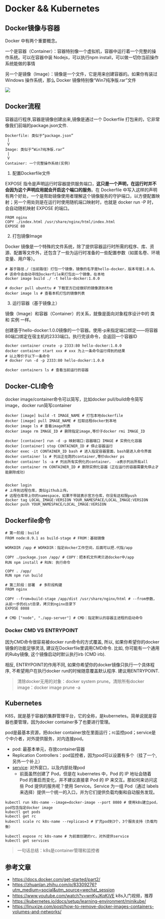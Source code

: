 # Docker && Kubernetes

## Docker镜像与容器

Docker 中有两个重要概念。

一个是容器（Container）：容器特别像一个虚拟机，容器中运行着一个完整的操作系统。可以在容器中装 Nodejs，可以执行npm install，可以做一切你当前操作系统能做的事情

另一个是镜像（Image）：镜像是一个文件，它是用来创建容器的。如果你有装过 Windows 操作系统，那么 Docker 镜像特别像“Win7纯净版.rar”文件

![](https://img-blog.csdnimg.cn/20181108181808777.png?x-oss-process=image/watermark,type_ZmFuZ3poZW5naGVpdGk,shadow_10,text_aHR0cHM6Ly9ibG9nLmNzZG4ubmV0L0NsZXZlckNvZGU=,size_16,color_FFFFFF,t_70)

## Docker流程

容器运行程序,容器是镜像创建出来,镜像是通过一个 Dockerfile 打包来的，它非常像我们前端的package.json文件.

```
Dockerfile: 类似于“package.json”
 |
 V
Image: 类似于“Win7纯净版.rar”
 |
 V
Container: 一个完整操作系统(实例)
```

1. 配置Dockerfile文件

EXPOSE 指令是声明运行时容器提供服务端口，**这只是一个声明，在运行时并不会因为这个声明应用就会开启这个端口的服务**。在 Dockerfile 中写入这样的声明有两个好处，一个是帮助镜像使用者理解这个镜像服务的守护端口，以方便配置映射；另一个用处则是在运行时使用随机端口映射时，也就是 docker run -P 时，会自动随机映射 EXPOSE 的端口。

``` docker
FROM nginx
COPY ./index.html /usr/share/nginx/html/index.html
EXPOSE 80
```

2. 打包镜像Image

Docker 镜像是一个特殊的文件系统，除了提供容器运行时所需的程序、库、资源、配置等文件外，还包含了一些为运行时准备的一些配置参数（如匿名卷、环境变量、用户等）。

``` docker
# 基于路径./（当前路径）打包一个镜像，镜像的名字是hello-docker，版本号是1.0.0。
# 该命令会自动寻找Dockerfile来打包出一个镜像，在本地
docker image build ./ -t hello-docker:1.0.0

# docker pull ubunttu # 下载官方已经做好的镜像源到本地
docker image ls # 查看本机打包的镜像列表
```

3. 运行容器（基于镜像上）

镜像（Image）和容器（Container）的关系，就像是面向对象程序设计中的 类 和 实例 一样。

创建基于hello-docker:1.0.0镜像的一个容器。使用-p来指定端口绑定——将容器80端口绑定在宿主机的2333端口。执行完该命令，会返回一个容器ID

``` docker
docker container create -p 2333:80 hello-docker:1.0.0
docker container start xxx # xxx 为上一条命令运行得到的结果
# 以上等价于以下一条命令
# docker run -d -p 2333:80 hello-docker:1.0.0

docker containers ls # 查看当前运行的容器
```

## Docker-CLI命令

docker image/container命令可以简写，比如docker pull/build命令简写image，docker run简写container

``` docker
docker [image] build -t IMAGE_NAME # 打包本地dockerfile
docker [image] pull IMAGE_NAME # 拉取远程docker到本地
docker image ls # 查看image列表
docker image rm IMAGE_ID # 删除指定image,等价于docker rmi IMAGE_ID

docker [container] run -d -p 映射端口:容器端口 IMAGE # 实例化化容器
docker [container] stop CONTAINER_ID # 停止容器运行
docker exec -it CONTAINER_ID bash # 进入指定容器里面，bash是进入命令界面
docker container ls # 列出正在跑的container,等价docker ps
docker container ls -a # 列出所有实例化的container， -a表示列出所有all
docker container rm CONTAINER_ID # 删除实例化容器（正在运行的容器需要先停止才能删除成功）


docker login
# 上传到远程仓库，类似github上传。
# 远程仓库带上你的namespace，如果不带就表示官方仓库，你没有这权限push
docker tag LOCAL_IMAGE:VERSION YOUR_NAMESPACE/LOCAL_IMAGE:VERSION
docker push YOUR_NAMESPACE/LOCAL_IMAGE:VERSION
```

## Dockerfile命令

``` docker
# 第一阶段：build
FROM node:8.9.1 as build-stage # FROM：基础镜像

WORKDIR /app # WORKDIR：指定docker工作空间，后面可以把.代指/app

COPY ./package.json /app/ # COPY：把本机文件拷贝进docker中/app
RUN npm install # RUN: 执行命令

COPY . /app/
RUN npm run build

# 第二阶段：部署  # 多阶段构建
FROM nginx

COPY --from=build-stage /app/dist /usr/share/nginx/html # --from参数，从前一步的dist目录，拷贝到nginx目录下
EXPOSE 8088

# CMD ["node", "./app-server"] # CMD：指定默认的容器主进程的启动命令
```

### Docker CMD VS ENTRYPOINT

因为CMD命令很容易被docker run命令的方式覆盖, 所以, 如果你希望你的docker镜像的功能足够灵活, 建议在Dockerfile里调用CMD命令. 比如, 你可能有一个通用的Ruby镜像, 这个镜像启动时默认执行irb (CMD irb).

相反, ENTRYPOINT的作用不同, 如果你希望你的docker镜像只执行一个具体程序, 不希望用户在执行docker run的时候随意覆盖默认程序. 建议用ENTRYPOINT.

> 清除docker无用的对象：docker system prune。清除所有docker image：docker image prune -a

## Kubernetes

K8S，就是基于容器的集群管理平台，它的全称，是kubernetes。简单说就是容器也要管理，因为docker container多了也要进行管理。

pod是最基本资源，把docker container放在里面运行；rc监控pod；service是个中介者，对外提供服务，对内连接pod。
* pod: 最基本单元，存放container容器
* Replication Controllers：pod监控者，因为pod可以设置有多个（挂了一个,另外一个补上）
* [service](https://kubernetes.feisky.xyz/introduction/101): 对外窗口，以及内部处理pod
    * 前面虽然创建了 Pod，但是在 kubernetes 中，Pod 的 IP 地址会随着 Pod 的重启而变化，并不建议直接拿 Pod 的 IP 来交互。那如何来访问这些 Pod 提供的服务呢？使用 Service。Service 为一组 Pod（通过 labels 来选择）提供一个统一的入口，并为它们提供负载均衡和自动服务发现。

``` docker
kubectl run k8s-name --image=docker-image --port 8080 # 使用k8s建立pod，pod包含指定docker image
kubectl get pods
kubectl get rc
kubectl scale rc k8s-name --replicas=3 # 扩充pod到3个，3个服务支持（负载均衡）

kubectl expose rc k8s-name # 为前面创建的rc，对外提供service
kubectl get services
```

> 一句话总结：k8s是container管理和监控者

## 参考文章

* https://docs.docker.com/get-started/part2/
* https://zhuanlan.zhihu.com/p/83309276?utm_medium=social&utm_source=wechat_session
* https://www.youtube.com/watch?v=wnKyJKqKiVE k8s入门视频，推荐
* https://kubernetes.io/docs/setup/learning-environment/minikube/
* https://linuxize.com/post/how-to-remove-docker-images-containers-volumes-and-networks/